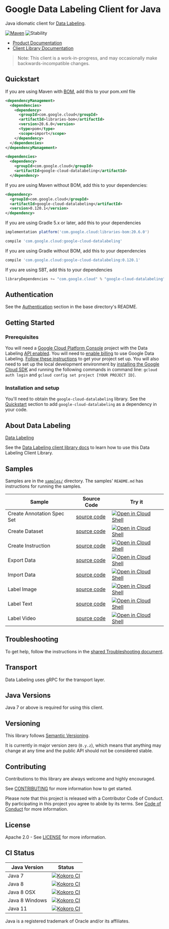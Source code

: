 # Google Data Labeling Client for Java

Java idiomatic client for [Data Labeling][product-docs].

[![Maven][maven-version-image]][maven-version-link]
![Stability][stability-image]

- [Product Documentation][product-docs]
- [Client Library Documentation][javadocs]

> Note: This client is a work-in-progress, and may occasionally
> make backwards-incompatible changes.

## Quickstart

If you are using Maven with [BOM][libraries-bom], add this to your pom.xml file
```xml
<dependencyManagement>
  <dependencies>
    <dependency>
      <groupId>com.google.cloud</groupId>
      <artifactId>libraries-bom</artifactId>
      <version>20.6.0</version>
      <type>pom</type>
      <scope>import</scope>
    </dependency>
  </dependencies>
</dependencyManagement>

<dependencies>
  <dependency>
    <groupId>com.google.cloud</groupId>
    <artifactId>google-cloud-datalabeling</artifactId>
  </dependency>

```

If you are using Maven without BOM, add this to your dependencies:

```xml
<dependency>
  <groupId>com.google.cloud</groupId>
  <artifactId>google-cloud-datalabeling</artifactId>
  <version>0.120.1</version>
</dependency>

```

If you are using Gradle 5.x or later, add this to your dependencies
```Groovy
implementation platform('com.google.cloud:libraries-bom:20.6.0')

compile 'com.google.cloud:google-cloud-datalabeling'
```
If you are using Gradle without BOM, add this to your dependencies
```Groovy
compile 'com.google.cloud:google-cloud-datalabeling:0.120.1'
```

If you are using SBT, add this to your dependencies
```Scala
libraryDependencies += "com.google.cloud" % "google-cloud-datalabeling" % "0.120.1"
```

## Authentication

See the [Authentication][authentication] section in the base directory's README.

## Getting Started

### Prerequisites

You will need a [Google Cloud Platform Console][developer-console] project with the Data Labeling [API enabled][enable-api].
You will need to [enable billing][enable-billing] to use Google Data Labeling.
[Follow these instructions][create-project] to get your project set up. You will also need to set up the local development environment by
[installing the Google Cloud SDK][cloud-sdk] and running the following commands in command line:
`gcloud auth login` and `gcloud config set project [YOUR PROJECT ID]`.

### Installation and setup

You'll need to obtain the `google-cloud-datalabeling` library.  See the [Quickstart](#quickstart) section
to add `google-cloud-datalabeling` as a dependency in your code.

## About Data Labeling


[Data Labeling][product-docs] 

See the [Data Labeling client library docs][javadocs] to learn how to
use this Data Labeling Client Library.





## Samples

Samples are in the [`samples/`](https://github.com/googleapis/java-datalabeling/tree/master/samples) directory. The samples' `README.md`
has instructions for running the samples.

| Sample                      | Source Code                       | Try it |
| --------------------------- | --------------------------------- | ------ |
| Create Annotation Spec Set | [source code](https://github.com/googleapis/java-datalabeling/blob/master/samples/snippets/src/main/java/com/example/datalabeling/CreateAnnotationSpecSet.java) | [![Open in Cloud Shell][shell_img]](https://console.cloud.google.com/cloudshell/open?git_repo=https://github.com/googleapis/java-datalabeling&page=editor&open_in_editor=samples/snippets/src/main/java/com/example/datalabeling/CreateAnnotationSpecSet.java) |
| Create Dataset | [source code](https://github.com/googleapis/java-datalabeling/blob/master/samples/snippets/src/main/java/com/example/datalabeling/CreateDataset.java) | [![Open in Cloud Shell][shell_img]](https://console.cloud.google.com/cloudshell/open?git_repo=https://github.com/googleapis/java-datalabeling&page=editor&open_in_editor=samples/snippets/src/main/java/com/example/datalabeling/CreateDataset.java) |
| Create Instruction | [source code](https://github.com/googleapis/java-datalabeling/blob/master/samples/snippets/src/main/java/com/example/datalabeling/CreateInstruction.java) | [![Open in Cloud Shell][shell_img]](https://console.cloud.google.com/cloudshell/open?git_repo=https://github.com/googleapis/java-datalabeling&page=editor&open_in_editor=samples/snippets/src/main/java/com/example/datalabeling/CreateInstruction.java) |
| Export Data | [source code](https://github.com/googleapis/java-datalabeling/blob/master/samples/snippets/src/main/java/com/example/datalabeling/ExportData.java) | [![Open in Cloud Shell][shell_img]](https://console.cloud.google.com/cloudshell/open?git_repo=https://github.com/googleapis/java-datalabeling&page=editor&open_in_editor=samples/snippets/src/main/java/com/example/datalabeling/ExportData.java) |
| Import Data | [source code](https://github.com/googleapis/java-datalabeling/blob/master/samples/snippets/src/main/java/com/example/datalabeling/ImportData.java) | [![Open in Cloud Shell][shell_img]](https://console.cloud.google.com/cloudshell/open?git_repo=https://github.com/googleapis/java-datalabeling&page=editor&open_in_editor=samples/snippets/src/main/java/com/example/datalabeling/ImportData.java) |
| Label Image | [source code](https://github.com/googleapis/java-datalabeling/blob/master/samples/snippets/src/main/java/com/example/datalabeling/LabelImage.java) | [![Open in Cloud Shell][shell_img]](https://console.cloud.google.com/cloudshell/open?git_repo=https://github.com/googleapis/java-datalabeling&page=editor&open_in_editor=samples/snippets/src/main/java/com/example/datalabeling/LabelImage.java) |
| Label Text | [source code](https://github.com/googleapis/java-datalabeling/blob/master/samples/snippets/src/main/java/com/example/datalabeling/LabelText.java) | [![Open in Cloud Shell][shell_img]](https://console.cloud.google.com/cloudshell/open?git_repo=https://github.com/googleapis/java-datalabeling&page=editor&open_in_editor=samples/snippets/src/main/java/com/example/datalabeling/LabelText.java) |
| Label Video | [source code](https://github.com/googleapis/java-datalabeling/blob/master/samples/snippets/src/main/java/com/example/datalabeling/LabelVideo.java) | [![Open in Cloud Shell][shell_img]](https://console.cloud.google.com/cloudshell/open?git_repo=https://github.com/googleapis/java-datalabeling&page=editor&open_in_editor=samples/snippets/src/main/java/com/example/datalabeling/LabelVideo.java) |



## Troubleshooting

To get help, follow the instructions in the [shared Troubleshooting document][troubleshooting].

## Transport

Data Labeling uses gRPC for the transport layer.

## Java Versions

Java 7 or above is required for using this client.

## Versioning


This library follows [Semantic Versioning](http://semver.org/).


It is currently in major version zero (``0.y.z``), which means that anything may change at any time
and the public API should not be considered stable.

## Contributing


Contributions to this library are always welcome and highly encouraged.

See [CONTRIBUTING][contributing] for more information how to get started.

Please note that this project is released with a Contributor Code of Conduct. By participating in
this project you agree to abide by its terms. See [Code of Conduct][code-of-conduct] for more
information.

## License

Apache 2.0 - See [LICENSE][license] for more information.

## CI Status

Java Version | Status
------------ | ------
Java 7 | [![Kokoro CI][kokoro-badge-image-1]][kokoro-badge-link-1]
Java 8 | [![Kokoro CI][kokoro-badge-image-2]][kokoro-badge-link-2]
Java 8 OSX | [![Kokoro CI][kokoro-badge-image-3]][kokoro-badge-link-3]
Java 8 Windows | [![Kokoro CI][kokoro-badge-image-4]][kokoro-badge-link-4]
Java 11 | [![Kokoro CI][kokoro-badge-image-5]][kokoro-badge-link-5]

Java is a registered trademark of Oracle and/or its affiliates.

[product-docs]: https://cloud.google.com/ai-platform/data-labeling/docs/
[javadocs]: https://googleapis.dev/java/google-cloud-datalabeling/latest/
[kokoro-badge-image-1]: http://storage.googleapis.com/cloud-devrel-public/java/badges/java-datalabeling/java7.svg
[kokoro-badge-link-1]: http://storage.googleapis.com/cloud-devrel-public/java/badges/java-datalabeling/java7.html
[kokoro-badge-image-2]: http://storage.googleapis.com/cloud-devrel-public/java/badges/java-datalabeling/java8.svg
[kokoro-badge-link-2]: http://storage.googleapis.com/cloud-devrel-public/java/badges/java-datalabeling/java8.html
[kokoro-badge-image-3]: http://storage.googleapis.com/cloud-devrel-public/java/badges/java-datalabeling/java8-osx.svg
[kokoro-badge-link-3]: http://storage.googleapis.com/cloud-devrel-public/java/badges/java-datalabeling/java8-osx.html
[kokoro-badge-image-4]: http://storage.googleapis.com/cloud-devrel-public/java/badges/java-datalabeling/java8-win.svg
[kokoro-badge-link-4]: http://storage.googleapis.com/cloud-devrel-public/java/badges/java-datalabeling/java8-win.html
[kokoro-badge-image-5]: http://storage.googleapis.com/cloud-devrel-public/java/badges/java-datalabeling/java11.svg
[kokoro-badge-link-5]: http://storage.googleapis.com/cloud-devrel-public/java/badges/java-datalabeling/java11.html
[stability-image]: https://img.shields.io/badge/stability-beta-yellow
[maven-version-image]: https://img.shields.io/maven-central/v/com.google.cloud/google-cloud-datalabeling.svg
[maven-version-link]: https://search.maven.org/search?q=g:com.google.cloud%20AND%20a:google-cloud-datalabeling&core=gav
[authentication]: https://github.com/googleapis/google-cloud-java#authentication
[developer-console]: https://console.developers.google.com/
[create-project]: https://cloud.google.com/resource-manager/docs/creating-managing-projects
[cloud-sdk]: https://cloud.google.com/sdk/
[troubleshooting]: https://github.com/googleapis/google-cloud-common/blob/master/troubleshooting/readme.md#troubleshooting
[contributing]: https://github.com/googleapis/java-datalabeling/blob/master/CONTRIBUTING.md
[code-of-conduct]: https://github.com/googleapis/java-datalabeling/blob/master/CODE_OF_CONDUCT.md#contributor-code-of-conduct
[license]: https://github.com/googleapis/java-datalabeling/blob/master/LICENSE
[enable-billing]: https://cloud.google.com/apis/docs/getting-started#enabling_billing
[enable-api]: https://console.cloud.google.com/flows/enableapi?apiid=datalabeling.googleapis.com
[libraries-bom]: https://github.com/GoogleCloudPlatform/cloud-opensource-java/wiki/The-Google-Cloud-Platform-Libraries-BOM
[shell_img]: https://gstatic.com/cloudssh/images/open-btn.png

